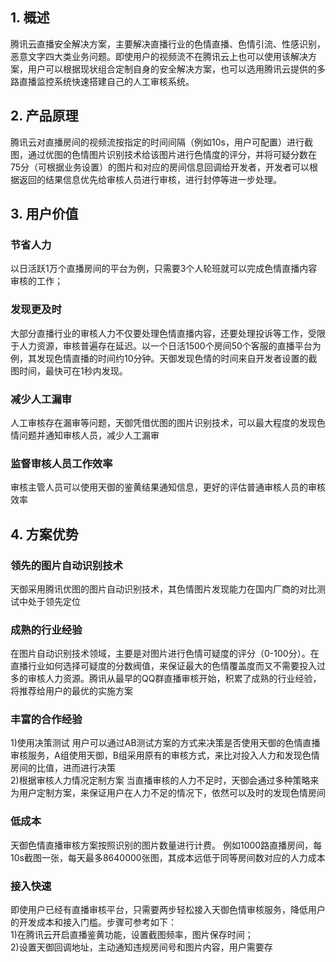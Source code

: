 ## 1. 概述
腾讯云直播安全解决方案，主要解决直播行业的色情直播、色情引流、性感识别，恶意文字四大类业务问题。即使用户的视频流不在腾讯云上也可以使用该解决方案，用户可以根据现状组合定制自身的安全解决方案，也可以选用腾讯云提供的多路直播监控系统快速搭建自己的人工审核系统。

## 2. 产品原理
腾讯云对直播房间的视频流按指定的时间间隔（例如10s，用户可配置）进行截图，通过优图的色情图片识别技术给该图片进行色情度的评分，并将可疑分数在75分（可根据业务设置）的图片和对应的房间信息回调给开发者，开发者可以根据返回的结果信息优先给审核人员进行审核，进行封停等进一步处理。

## 3. 用户价值
### 节省人力
以日活跃1万个直播房间的平台为例，只需要3个人轮班就可以完成色情直播内容审核的工作；
### 发现更及时
大部分直播行业的审核人力不仅要处理色情直播内容，还要处理投诉等工作，受限于人力资源，审核普遍存在延迟。以一个日活1500个房间50个客服的直播平台为例，其发现色情直播的时间约10分钟。天御发现色情的时间来自开发者设置的截图时间，最快可在1秒内发现。
### 减少人工漏审
人工审核存在漏审等问题，天御凭借优图的图片识别技术，可以最大程度的发现色情问题并通知审核人员，减少人工漏审
### 监督审核人员工作效率
审核主管人员可以使用天御的鉴黄结果通知信息，更好的评估普通审核人员的审核效率

## 4. 方案优势
### 领先的图片自动识别技术
天御采用腾讯优图的图片自动识别技术，其色情图片发现能力在国内厂商的对比测试中处于领先定位
### 成熟的行业经验
在图片自动识别技术领域，主要是对图片进行色情可疑度的评分（0-100分）。在直播行业如何选择可疑度的分数阀值，来保证最大的色情覆盖度而又不需要投入过多的审核人力资源。腾讯从最早的QQ群直播审核开始，积累了成熟的行业经验，将推荐给用户的最优的实施方案
### 丰富的合作经验
1)使用决策测试
用户可以通过AB测试方案的方式来决策是否使用天御的色情直播审核服务，A组使用天御，B组采用原有的审核方式，来比对投入人力和发现色情房间的比值，进而进行决策
<br>2)根据审核人力情况定制方案
当直播审核的人力不足时，天御会通过多种策略来为用户定制方案，来保证用户在人力不足的情况下，依然可以及时的发现色情房间
### 低成本
天御色情直播审核方案按照识别的图片数量进行计费。
例如1000路直播房间，每10s截图一张，每天最多8640000张图，其成本远低于同等房间数对应的人力成本
### 接入快速
即使用户已经有直播审核平台，只需要两步轻松接入天御色情审核服务，降低用户的开发成本和接入门槛。步骤可参考如下：
<br> 1)在腾讯云开启直播鉴黄功能，设置截图频率，图片保存时间；
<br> 2)设置天御回调地址，主动通知违规房间号和图片内容，用户需要存